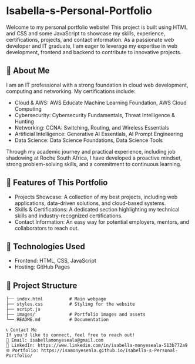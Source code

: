# Isabella-s-Personal-Portfolio

Welcome to my personal portfolio website! This project is built using HTML and CSS and some JavaScript to showcase my skills, experience, certifications, projects, and contact information. As a passionate web developer and IT graduate, I am eager to leverage my expertise in web development, frontend and backend to contribute to innovative projects.  

## 🌟 About Me  
I am an IT professional with a strong foundation in cloud web development, computing and networking. My certifications include:  
- Cloud & AWS: AWS Educate Machine Learning Foundation, AWS Cloud Computing  
- Cybersecurity: Cybersecurity Fundamentals, Threat Intelligence & Hunting  
- Networking: CCNA: Switching, Routing, and Wireless Essentials  
- Artificial Intelligence: Generative AI Essentials, AI Prompt Engineering  
- Data Science: Data Science Foundations, Data Science Tools  

Through my academic journey and practical experience, including job shadowing at Roche South Africa, I have developed a proactive mindset, strong problem-solving skills, and a commitment to continuous learning.  

## 🎯 Features of This Portfolio  
- Projects Showcase: A collection of my best projects, including web applications, data-driven solutions, and cloud-based systems.  
- Skills & Certifications: A dedicated section highlighting my technical skills and industry-recognized certifications.  
- Contact Information: An easy way for potential employers, mentors, and collaborators to reach out.  

## 🚀 Technologies Used  
- Frontend: HTML, CSS, JavaScript  
- Hosting: GitHub Pages  

## 📂 Project Structure  
```plaintext
├── index.html          # Main webpage
├── styles.css          # Styling for the website
├── script.js           
├── images/             # Portfolio images and assets
└── README.md           # Documentation

📞 Contact Me
If you'd like to connect, feel free to reach out!
📧 Email: isabellamonyeseala@gmail.com
🔗 LinkedIn: https://www.linkedin.com/in/isabella-monyeseala-513b772a9
🌐 Portfolio: https://isamonyeseala.github.io/Isabella-s-Personal-Portfolio/


